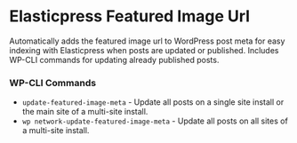 # Elasticpress Featured Image Url
Automatically adds the featured image url to WordPress post meta for easy indexing with Elasticpress when posts are updated or published.  Includes WP-CLI commands for updating already published posts.

### WP-CLI Commands

- `update-featured-image-meta` - Update all posts on a single site install or the main site of a multi-site install.
- `wp network-update-featured-image-meta` - Update all posts on all sites of a multi-site install.
